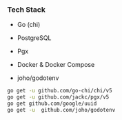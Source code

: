 ### Tech Stack

- Go (chi)

- PostgreSQL

- Pgx

- Docker & Docker Compose

- joho/godotenv

```sh
go get -u github.com/go-chi/chi/v5
go get -u github.com/jackc/pgx/v5
go get github.com/google/uuid
go get -u  github.com/joho/godotenv
```
